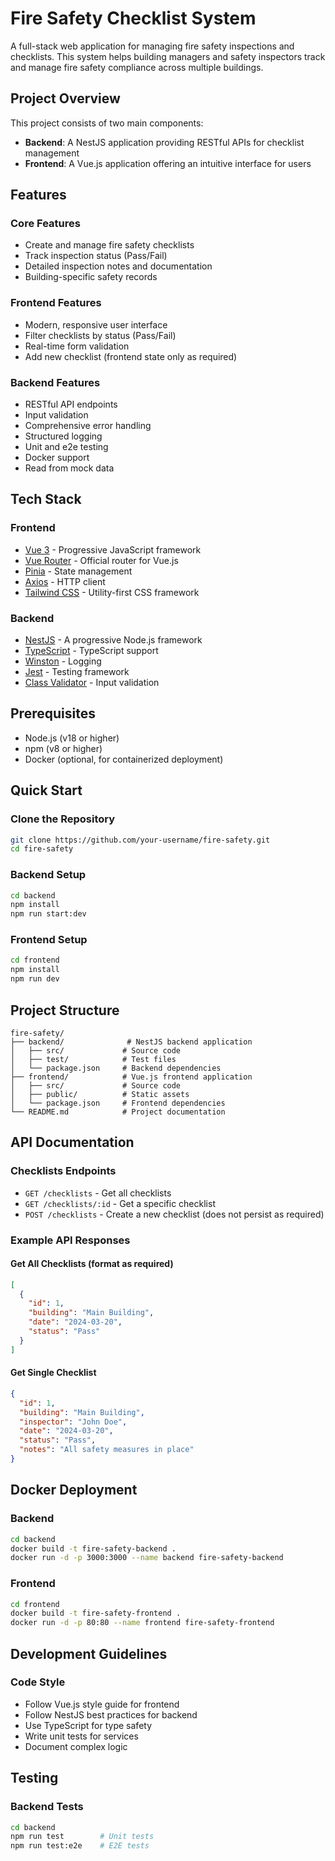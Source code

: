 # Fire Safety Checklist System

A full-stack web application for managing fire safety inspections and checklists. This system helps building managers and safety inspectors track and manage fire safety compliance across multiple buildings.

## Project Overview

This project consists of two main components:

- **Backend**: A NestJS application providing RESTful APIs for checklist management
- **Frontend**: A Vue.js application offering an intuitive interface for users

## Features

### Core Features

- Create and manage fire safety checklists
- Track inspection status (Pass/Fail)
- Detailed inspection notes and documentation
- Building-specific safety records

### Frontend Features

- Modern, responsive user interface
- Filter checklists by status (Pass/Fail)
- Real-time form validation
- Add new checklist (frontend state only as required)

### Backend Features

- RESTful API endpoints
- Input validation
- Comprehensive error handling
- Structured logging
- Unit and e2e testing
- Docker support
- Read from mock data

## Tech Stack

### Frontend

- [Vue 3](https://vuejs.org/) - Progressive JavaScript framework
- [Vue Router](https://router.vuejs.org/) - Official router for Vue.js
- [Pinia](https://pinia.vuejs.org/) - State management
- [Axios](https://axios-http.com/) - HTTP client
- [Tailwind CSS](https://tailwindcss.com/) - Utility-first CSS framework

### Backend

- [NestJS](https://nestjs.com/) - A progressive Node.js framework
- [TypeScript](https://www.typescriptlang.org/) - TypeScript support
- [Winston](https://github.com/winstonjs/winston) - Logging
- [Jest](https://jestjs.io/) - Testing framework
- [Class Validator](https://github.com/typestack/class-validator) - Input validation

## Prerequisites

- Node.js (v18 or higher)
- npm (v8 or higher)
- Docker (optional, for containerized deployment)

## Quick Start

### Clone the Repository

```bash
git clone https://github.com/your-username/fire-safety.git
cd fire-safety
```

### Backend Setup

```bash
cd backend
npm install
npm run start:dev
```

### Frontend Setup

```bash
cd frontend
npm install
npm run dev
```

## Project Structure

```
fire-safety/
├── backend/              # NestJS backend application
│   ├── src/             # Source code
│   ├── test/            # Test files
│   └── package.json     # Backend dependencies
├── frontend/            # Vue.js frontend application
│   ├── src/             # Source code
│   ├── public/          # Static assets
│   └── package.json     # Frontend dependencies
└── README.md            # Project documentation
```

## API Documentation

### Checklists Endpoints

- `GET /checklists` - Get all checklists
- `GET /checklists/:id` - Get a specific checklist
- `POST /checklists` - Create a new checklist (does not persist as required)

### Example API Responses

#### Get All Checklists (format as required)
```json
[
  {
    "id": 1,
    "building": "Main Building",
    "date": "2024-03-20",
    "status": "Pass"
  }
]
```

#### Get Single Checklist

```json
{
  "id": 1,
  "building": "Main Building",
  "inspector": "John Doe",
  "date": "2024-03-20",
  "status": "Pass",
  "notes": "All safety measures in place"
}
```

## Docker Deployment

### Backend

```bash
cd backend
docker build -t fire-safety-backend .
docker run -d -p 3000:3000 --name backend fire-safety-backend
```

### Frontend

```bash
cd frontend
docker build -t fire-safety-frontend .
docker run -d -p 80:80 --name frontend fire-safety-frontend
```

## Development Guidelines

### Code Style

- Follow Vue.js style guide for frontend
- Follow NestJS best practices for backend
- Use TypeScript for type safety
- Write unit tests for services
- Document complex logic

## Testing

### Backend Tests

```bash
cd backend
npm run test        # Unit tests
npm run test:e2e    # E2E tests
```